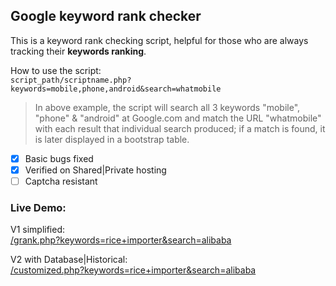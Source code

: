 ## Google keyword rank checker

This is a keyword rank checking script, helpful for those who are always tracking their **keywords ranking**.

How to use the script:<br>
	`script_path/scriptname.php?keywords=mobile,phone,android&search=whatmobile`

> In above example, the script will search all 3 keywords "mobile", "phone" & "android" at Google.com and match the URL "whatmobile" with each result that individual search produced; if a match is found, it is later displayed in a bootstrap table.

- [x] Basic bugs fixed
- [x] Verified on Shared|Private hosting
- [ ] Captcha resistant

### Live Demo:<br>

V1 simplified:<br/>
[/grank.php?keywords=rice+importer&search=alibaba](//thedigioutlet.com/filez/google-kwd-ranking/grank.php?keywords=rice+importer&search=alibaba "Google keyword rank checker : simplified")
	
V2 with Database|Historical:<br/>
[/customized.php?keywords=rice+importer&search=alibaba](//thedigioutlet.com/filez/google-kwd-ranking/customized.php?keywords=rice+importer&search=alibaba "Google keyword rank checker : historical / database")
